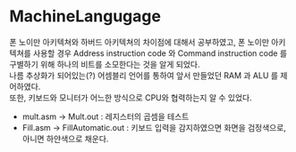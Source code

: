 # MachineLangugage  
폰 노이만 아키텍쳐와 하버드 아키텍쳐의 차이점에 대해서 공부하였고, 폰 노이만 아키텍쳐를 사용할 경우 Address instruction code 와 Command instruction code 를 구별하기 위해 하나의 비트를 소모한다는 것을 알게 되었다.  
나름 추상화가 되어있는(?) 어셈블리 언어를 통하여 앞서 만들었던 RAM 과 ALU 를 제어하였다.  
또한, 키보드와 모니터가 어느한 방식으로 CPU와 협력하는지 알 수 있었다.  

- mult.asm -> Mult.out : 레지스터의 곱셈을 테스트 
- Fill.asm -> FillAutomatic.out : 키보드 입력을 감지하였으면 화면을 검정색으로, 아니면 하얀색으로 채운다. 
